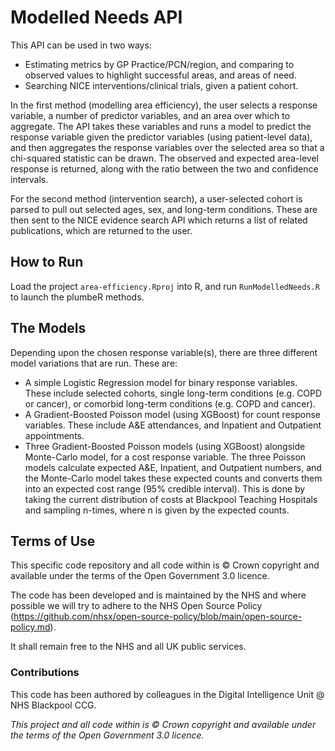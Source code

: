 # Modelled Needs API

This API can be used in two ways:

- Estimating metrics by GP Practice/PCN/region, and comparing to observed values to highlight successful areas, and areas of need.
- Searching NICE interventions/clinical trials, given a patient cohort.

In the first method (modelling area efficiency), the user selects a response variable, a number of predictor variables, and an area over which to aggregate. The API takes these variables and runs a model to predict the response variable given the predictor variables (using patient-level data), and then aggregates the response variables over the selected area so that a chi-squared statistic can be drawn. The observed and expected area-level response is returned, along with the ratio between the two and confidence intervals.

For the second method (intervention search), a user-selected cohort is parsed to pull out selected ages, sex, and long-term conditions. These are then sent to the NICE evidence search API which returns a list of related publications, which are returned to the user.

## How to Run

Load the project `area-efficiency.Rproj` into R, and run `RunModelledNeeds.R` to launch the plumbeR methods.

## The Models

Depending upon the chosen response variable(s), there are three different model variations that are run. These are:

- A simple Logistic Regression model for binary response variables. These include selected cohorts, single long-term conditions (e.g. COPD or cancer), or comorbid long-term conditions (e.g. COPD and cancer).
- A Gradient-Boosted Poisson model (using XGBoost) for count response variables. These include A&E attendances, and Inpatient and Outpatient appointments.
- Three Gradient-Boosted Poisson models (using XGBoost) alongside Monte-Carlo model, for a cost response variable. The three Poisson models calculate expected A&E, Inpatient, and Outpatient numbers, and the Monte-Carlo model takes these expected counts and converts them into an expected cost range (95% credible interval). This is done by taking the current distribution of costs at Blackpool Teaching Hospitals and sampling n-times, where n is given by the expected counts.

## Terms of Use

This specific code repository and all code within is © Crown copyright and available under the terms of the Open Government 3.0 licence.

The code has been developed and is maintained by the NHS and where possible we will try to adhere to the NHS Open Source Policy (<https://github.com/nhsx/open-source-policy/blob/main/open-source-policy.md>).

It shall remain free to the NHS and all UK public services.

### Contributions

This code has been authored by colleagues in the Digital Intelligence Unit @ NHS Blackpool CCG.

_This project and all code within is © Crown copyright and available under the terms of the Open Government 3.0 licence._
